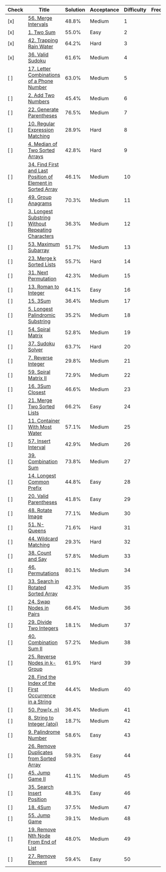 | Check | Title | Solution | Acceptance | Difficulty | Frequency |
|-------|-------|----------|------------|------------|-----------|
| [x]   | [56. Merge Intervals](https://leetcode.com/problems/merge-intervals/) | 48.8% | Medium | 1 |
| [x]   | [1. Two Sum](https://leetcode.com/problems/two-sum/) | 55.0% | Easy | 2 |
| [x]   | [42. Trapping Rain Water](https://leetcode.com/problems/trapping-rain-water/) | 64.2% | Hard | 3 |
| [x]   | [36. Valid Sudoku](https://leetcode.com/problems/valid-sudoku/) | 61.6% | Medium | 4 |
| [ ]   | [17. Letter Combinations of a Phone Number](https://leetcode.com/problems/letter-combinations-of-a-phone-number/) | 63.0% | Medium | 5 |
| [ ]   | [2. Add Two Numbers](https://leetcode.com/problems/add-two-numbers/) | 45.4% | Medium | 6 |
| [ ]   | [22. Generate Parentheses](https://leetcode.com/problems/generate-parentheses/) | 76.5% | Medium | 7 |
| [ ]   | [10. Regular Expression Matching](https://leetcode.com/problems/regular-expression-matching/) | 28.9% | Hard | 8 |
| [ ]   | [4. Median of Two Sorted Arrays](https://leetcode.com/problems/median-of-two-sorted-arrays/) | 42.8% | Hard | 9 |
| [ ]   | [34. Find First and Last Position of Element in Sorted Array](https://leetcode.com/problems/find-first-and-last-position-of-element-in-sorted-array/) | 46.1% | Medium | 10 |
| [ ]   | [49. Group Anagrams](https://leetcode.com/problems/group-anagrams/) | 70.3% | Medium | 11 |
| [ ]   | [3. Longest Substring Without Repeating Characters](https://leetcode.com/problems/longest-substring-without-repeating-characters/) | 36.3% | Medium | 12 |
| [ ]   | [53. Maximum Subarray](https://leetcode.com/problems/maximum-subarray/) | 51.7% | Medium | 13 |
| [ ]   | [23. Merge k Sorted Lists](https://leetcode.com/problems/merge-k-sorted-lists/) | 55.7% | Hard | 14 |
| [ ]   | [31. Next Permutation](https://leetcode.com/problems/next-permutation/) | 42.3% | Medium | 15 |
| [ ]   | [13. Roman to Integer](https://leetcode.com/problems/roman-to-integer/) | 64.1% | Easy | 16 |
| [ ]   | [15. 3Sum](https://leetcode.com/problems/3sum/) | 36.4% | Medium | 17 |
| [ ]   | [5. Longest Palindromic Substring](https://leetcode.com/problems/longest-palindromic-substring/) | 35.2% | Medium | 18 |
| [ ]   | [54. Spiral Matrix](https://leetcode.com/problems/spiral-matrix/) | 52.8% | Medium | 19 |
| [ ]   | [37. Sudoku Solver](https://leetcode.com/problems/sudoku-solver/) | 63.7% | Hard | 20 |
| [ ]   | [7. Reverse Integer](https://leetcode.com/problems/reverse-integer/) | 29.8% | Medium | 21 |
| [ ]   | [59. Spiral Matrix II](https://leetcode.com/problems/spiral-matrix-ii/) | 72.9% | Medium | 22 |
| [ ]   | [16. 3Sum Closest](https://leetcode.com/problems/3sum-closest/) | 46.6% | Medium | 23 |
| [ ]   | [21. Merge Two Sorted Lists](https://leetcode.com/problems/merge-two-sorted-lists/) | 66.2% | Easy | 24 |
| [ ]   | [11. Container With Most Water](https://leetcode.com/problems/container-with-most-water/) | 57.1% | Medium | 25 |
| [ ]   | [57. Insert Interval](https://leetcode.com/problems/insert-interval/) | 42.9% | Medium | 26 |
| [ ]   | [39. Combination Sum](https://leetcode.com/problems/combination-sum/) | 73.8% | Medium | 27 |
| [ ]   | [14. Longest Common Prefix](https://leetcode.com/problems/longest-common-prefix/) | 44.8% | Easy | 28 |
| [ ]   | [20. Valid Parentheses](https://leetcode.com/problems/valid-parentheses/) | 41.8% | Easy | 29 |
| [ ]   | [48. Rotate Image](https://leetcode.com/problems/rotate-image/) | 77.1% | Medium | 30 |
| [ ]   | [51. N-Queens](https://leetcode.com/problems/n-queens/) | 71.6% | Hard | 31 |
| [ ]   | [44. Wildcard Matching](https://leetcode.com/problems/wildcard-matching/) | 29.3% | Hard | 32 |
| [ ]   | [38. Count and Say](https://leetcode.com/problems/count-and-say/) | 57.8% | Medium | 33 |
| [ ]   | [46. Permutations](https://leetcode.com/problems/permutations/) | 80.1% | Medium | 34 |
| [ ]   | [33. Search in Rotated Sorted Array](https://leetcode.com/problems/search-in-rotated-sorted-array/) | 42.3% | Medium | 35 |
| [ ]   | [24. Swap Nodes in Pairs](https://leetcode.com/problems/swap-nodes-in-pairs/) | 66.4% | Medium | 36 |
| [ ]   | [29. Divide Two Integers](https://leetcode.com/problems/divide-two-integers/) | 18.1% | Medium | 37 |
| [ ]   | [40. Combination Sum II](https://leetcode.com/problems/combination-sum-ii/) | 57.2% | Medium | 38 |
| [ ]   | [25. Reverse Nodes in k-Group](https://leetcode.com/problems/reverse-nodes-in-k-group/) | 61.9% | Hard | 39 |
| [ ]   | [28. Find the Index of the First Occurrence in a String](https://leetcode.com/problems/find-the-index-of-the-first-occurrence-in-a-string/) | 44.4% | Medium | 40 |
| [ ]   | [50. Pow(x, n)](https://leetcode.com/problems/powx-n/) | 36.4% | Medium | 41 |
| [ ]   | [8. String to Integer (atoi)](https://leetcode.com/problems/string-to-integer-atoi/) | 18.7% | Medium | 42 |
| [ ]   | [9. Palindrome Number](https://leetcode.com/problems/palindrome-number/) | 58.6% | Easy | 43 |
| [ ]   | [26. Remove Duplicates from Sorted Array](https://leetcode.com/problems/remove-duplicates-from-sorted-array/) | 59.3% | Easy | 44 |
| [ ]   | [45. Jump Game II](https://leetcode.com/problems/jump-game-ii/) | 41.1% | Medium | 45 |
| [ ]   | [35. Search Insert Position](https://leetcode.com/problems/search-insert-position/) | 48.3% | Easy | 46 |
| [ ]   | [18. 4Sum](https://leetcode.com/problems/4sum/) | 37.5% | Medium | 47 |
| [ ]   | [55. Jump Game](https://leetcode.com/problems/jump-game/) | 39.1% | Medium | 48 |
| [ ]   | [19. Remove Nth Node From End of List](https://leetcode.com/problems/remove-nth-node-from-end-of-list/) | 48.0% | Medium | 49 |
| [ ]   | [27. Remove Element](https://leetcode.com/problems/remove-element/) | 59.4% | Easy | 50 |
